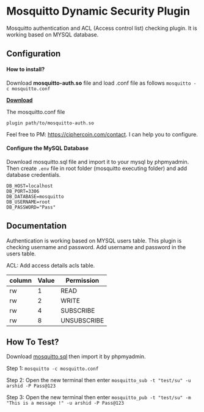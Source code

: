 
# Mosquitto Dynamic Security Plugin

Mosquitto authentication and ACL (Access control list) checking plugin. It is working based on MYSQL database.
## Configuration

#### How to install?

Download **mosquitto-auth.so** file and load .conf file as follows
```mosquitto -c mosquitto.conf```

**[Download](https://phpbolt.com/wp-content/uploads/2023/03/mosquitto-auth.zip)**

The mosquitto.conf file

```plugin path/to/mosquitto-auth.so```

Feel free to PM: https://ciphercoin.com/contact. 
I can help you to configure. 

#### Configure the MySQL Database

Download mosquitto.sql file and import it to your mysql by phpmyadmin. Then create `.env` file in root folder (mosquitto executing folder) and add database credentials.

``` 
DB_HOST=localhost
DB_PORT=3306
DB_DATABASE=mosquitto
DB_USERNAME=root
DB_PASSWORD="Pass"
```

## Documentation

Authentication is working based on MYSQL users table. This plugin is checking username and password. Add username and password in the users table.

ACL: Add access details acls table.


| column  | Value  | Permission |
| ------- | ------ | ---------- |
| rw      | 1      |    READ    |
| rw      | 2      |   WRITE    |
| rw      | 4      | SUBSCRIBE  |
| rw      | 8      | UNSUBSCRIBE|




## How To Test? 
Download [mosquitto.sql](https://github.com/arshidkv12/mosquitto-plugin/blob/main/mosquitto.sql) then import it by phpmyadmin. 

Step 1: ```mosquitto -c mosquitto.conf```

Step 2: Open the new terminal then enter `mosquitto_sub -t "test/su" -u arshid -P Pass@123`
 
Step 3: Open the new terminal then enter `mosquitto_pub -t "test/su" -m "This is a message !" -u arshid -P Pass@123` 
